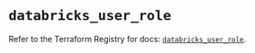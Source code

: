 # `databricks_user_role`

Refer to the Terraform Registry for docs: [`databricks_user_role`](https://registry.terraform.io/providers/databricks/databricks/1.61.0/docs/resources/user_role).
